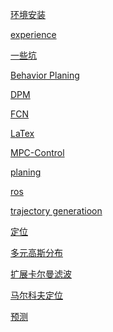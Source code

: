 <a href="环境安装.md">环境安装</a>

<a href="experience.md">experience</a>

<a href="一些坑.md">一些坑</a>

<a href="Behavior Planing/readme.md">Behavior Planing</a>

<a href="DPM/readme.md">DPM</a>

<a href="FCN/readme.md">FCN</a>

<a href="LaTex/readme.md">LaTex</a>

<a href="MPC-Control/readme.md">MPC-Control</a>

<a href="planing/readme.md">planing</a>

<a href="ros/readme.md">ros</a>

<a href="trajectory generatioon/readme.md">trajectory generatioon</a>

<a href="定位/readme.md">定位</a>

<a href="多元高斯分布/readme.md">多元高斯分布</a>

<a href="扩展卡尔曼滤波/readme.md">扩展卡尔曼滤波</a>

<a href="马尔科夫定位/readme.md">马尔科夫定位</a>

<a href="预测/readme.md">预测</a>



